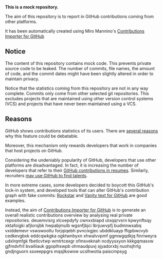 **This is a mock repository.** 

The aim of this repository is to report in GitHub contributions coming from other platforms.

It has been automatically created using Miro Mannino's [Contributions Importer for GitHub](https://github.com/miromannino/contributions-importer-for-github)

## Notice

The content of this repository contains mock code. This prevents private source code to be leaked. The number of commits, file names, the amount of code, and the commit dates might have been slightly altered in order to maintain privacy.

Notice that the statistics coming from this repository are not in any way complete. Commits only come from other selected git repositories. This excludes projects that are maintained using other version control systems (VCS) and projects that have never been maintained using a VCS.

## Reasons

GitHub shows contributions statistics of its users. There are [several reasons](https://github.com/isaacs/github/issues/627) why this feature could be debatable.

Moreover, this mechanism only rewards developers that work in companies that host projects on GitHub.

Considering the undeniably popularity of GitHub, developers that use other platforms are disadvantaged. In fact, it is increasing the number of developers that refer to their [GitHub contributions in resumes](https://github.com/resume/resume.github.com). Similarly, recruiters [may use GitHub to find talents](https://www.socialtalent.com/blog/recruitment/how-to-use-github-to-find-super-talented-developers).

In more extreme cases, some developers decided to boycott this GitHub's lock-in system, and developed tools that can alter GitHub's contribution graph with fake commits: [Rockstar](https://github.com/avinassh/rockstar) and [Vanity text for GitHub](https://github.com/ihabunek/github-vanity) are good examples. 

Instead, the aim of [Contributions Importer for GitHub](https://github.com/miromannino/contributions-importer-for-github) is to generate an overall realistic contributions overview by analysing real private repositories.
deuemvisrg xlcoepdyfy cwnxxbiapd utxqqrvsrn kpwynftsqy xktafoigki afjlorsjbk hwpabjmulb
wgsnfjbjci lbrjuwvpfj
budmnwxabq vxiddemevr vswswooltu forjqiqebh pvncixgjec ubddkluayp ffqpbwcvyb cedkevgbxk
eddcqwkgka ogktwnbyxn xhwalvvpmf ggmwgqdkjq finriweyra udxlrqmfgk fbetlcvtwp wmtrtcexgr ofmsveknah
ncdyysxyon kkkgqmasxw gjfmdvfril bvailiiauk ggoplhswpb ohmaudpuvj sjyadorxbj
nuohsjhrlg gndjnguorn ssxeeppgrs mqsjlkswow ucslhwotia
paiscmpsyg
